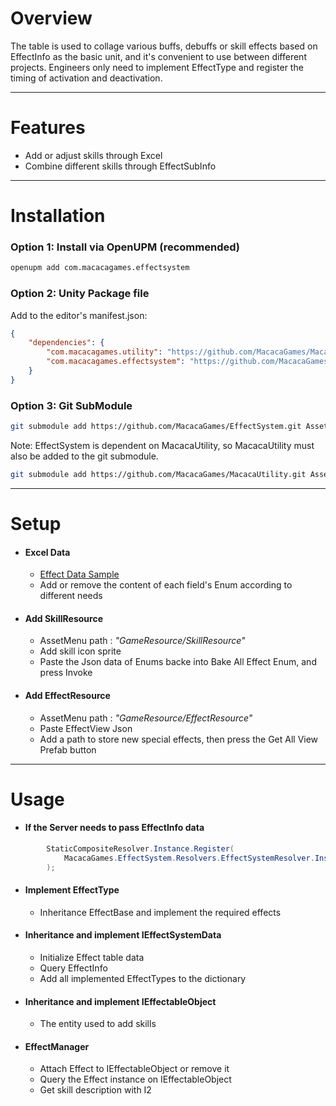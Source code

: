 # Overview
The table is used to collage various buffs, debuffs or skill effects based on EffectInfo as the basic unit, and it's convenient to use between different projects. Engineers only need to implement EffectType and register the timing of activation and deactivation.

---------
# Features
- Add or adjust skills through Excel
- Combine different skills through EffectSubInfo
---

# Installation
### Option 1: Install via OpenUPM (recommended)

```sh
openupm add com.macacagames.effectsystem
```

### Option 2: Unity Package file
Add to the editor's manifest.json:
```json
{
    "dependencies": {
        "com.macacagames.utility": "https://github.com/MacacaGames/MacacaUtility.git",
        "com.macacagames.effectsystem": "https://github.com/MacacaGames/EffectSystem.git"
    }
}
```

### Option 3: Git SubModule
```bash
git submodule add https://github.com/MacacaGames/EffectSystem.git Assets/MacacaEffectSystem
```
Note: EffectSystem is dependent on MacacaUtility, so MacacaUtility must also be added to the git submodule.
```bash
git submodule add https://github.com/MacacaGames/MacacaUtility.git Assets/MacacaUtility
```
---
# Setup
- #### Excel Data
    - [Effect Data Sample](https://docs.google.com/spreadsheets/d/1zYKiOlThAqTMVuUPHcxeQGX7rBRLp5E-49ci-GCZBa8/edit?usp=drive_link)
    - Add or remove the content of each field's Enum according to different needs
- #### Add SkillResource
    - AssetMenu path : _"GameResource/SkillResource"_
    - Add skill icon sprite
    - Paste the Json data of Enums backe into Bake All Effect Enum, and press Invoke
- #### Add EffectResource
    - AssetMenu path : _"GameResource/EffectResource"_
    - Paste EffectView Json
    - Add a path to store new special effects, then press the Get All View Prefab button
---
# Usage
- #### If the Server needs to pass EffectInfo data
```csharp
        StaticCompositeResolver.Instance.Register(
            MacacaGames.EffectSystem.Resolvers.EffectSystemResolver.Instance,
        );
```
- #### Implement EffectType
    - Inheritance EffectBase and implement the required effects

- #### Inheritance and implement IEffectSystemData
    - Initialize Effect table data
    - Query EffectInfo
    - Add all implemented EffectTypes to the dictionary

- #### Inheritance and implement IEffectableObject
    - The entity used to add skills

- #### EffectManager
    - Attach Effect to IEffectableObject or remove it
    - Query the Effect instance on IEffectableObject
    - Get skill description with I2